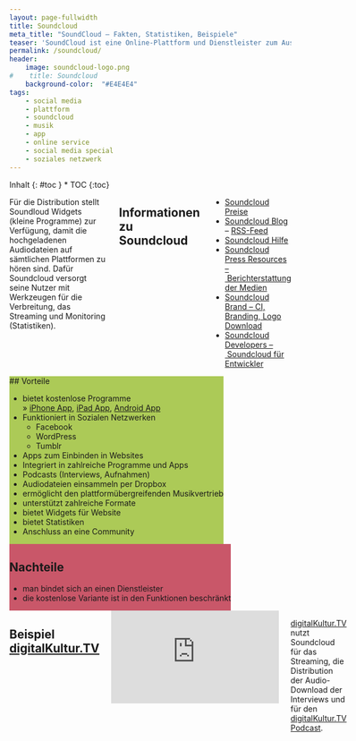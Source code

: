 ```yaml
---
layout: page-fullwidth
title: Soundcloud
meta_title: "SoundCloud – Fakten, Statistiken, Beispiele"
teaser: 'SoundCloud ist eine Online-Plattform und Dienstleister zum Austausch und zur Distribution von Audiodateien. Soundcloud sieht sich gerne als das YouTube für Audio.'
permalink: /soundcloud/
header:
    image: soundcloud-logo.png
#    title: Soundcloud
    background-color:  "#E4E4E4"
tags:
    - social media
    - plattform
    - soundcloud
    - musik
    - app
    - online service
    - social media special
    - soziales netzwerk
---
```

<div class="row">
<div class="medium-5 medium-push-7 columns" markdown="1">
<div class="panel" markdown="1">
Inhalt
{: #toc }
*  TOC
{:toc}
</div><!-- /.panel -->

</div><!-- /.medium-5.columns -->
<div class="medium-7 medium-pull-5 columns" markdown="1">


Für die Distribution stellt Soundloud Widgets (kleine Programme) zur Verfügung, damit die hochgeladenen Audiodateien auf sämtlichen Plattformen zu hören sind. Dafür Soundcloud versorgt seine Nutzer mit Werkzeugen für die Verbreitung, das Streaming und Monitoring (Statistiken).


## Informationen zu Soundcloud

- [Soundcloud Preise](http://soundcloud.com/premium)
- [Soundcloud Blog](http://blog.soundcloud.com/) – [RSS-Feed](https://blog.soundcloud.com/feed)
- [Soundcloud Hilfe](http://help.soundcloud.com/)
- [Soundcloud Press Resources – Berichterstattung der Medien](https://soundcloud.com/press)
- [Soundcloud Brand – CI, Branding, Logo Download](https://soundcloud.com/press)
- [Soundcloud Developers – Soundcloud für Entwickler](http://developers.soundcloud.com/)

</div><!-- /.medium-7.columns -->
</div><!-- /.row -->



<div class="row">
<div class="small-6 columns">
<div class="panel radius" style="background: #acca57;" markdown="1">
## Vorteile

* bietet kostenlose Programme   
  » [iPhone App](http://soundcloud.com/apps/iphone), [iPad App](http://soundcloud.com/apps/iphone), [Android App](http://soundcloud.com/apps/android)
* Funktioniert in Sozialen Netzwerken
    * Facebook
    * WordPress
    * Tumblr
* Apps zum Einbinden in Websites
* Integriert in zahlreiche Programme und Apps
* Podcasts (Interviews, Aufnahmen)
* Audiodateien einsammeln per Dropbox
* ermöglicht den plattformübergreifenden Musikvertrieb
* unterstützt zahlreiche Formate
* bietet Widgets für Website
* bietet Statistiken
* Anschluss an eine Community

</div><!-- /.panel -->
</div><!-- /.small-6.columns -->
<div class="small-6 columns">
<div class="panel radius" style="background: #C95769;" markdown="1">
    
## Nachteile

* man bindet sich an einen Dienstleister
* die kostenlose Variante ist in den Funktionen beschränkt

</div><!-- /.panel -->
</div><!-- /.small-6.columns -->
</div><!-- /.row -->




<div class="row">
<div class="small-12 columns" markdown="1">

## Beispiel [digitalKultur.TV](https://soundcloud.com/digitalkultur-tv)

<iframe width="100%" height="166" scrolling="no" frameborder="no" src="https://w.soundcloud.com/player/?url=https%3A//api.soundcloud.com/tracks/101318459&amp;color=ff5500&amp;auto_play=false&amp;hide_related=false&amp;show_comments=true&amp;show_user=true&amp;show_reposts=false"></iframe>

[digitalKultur.TV](http://digitalkultur.tv) nutzt Soundcloud für das Streaming, die Distribution der Audio-Download der Interviews und für den [digitalKultur.TV Podcast](http://feeds.feedburner.com/digitalkultur_tv_podcast).

</div><!-- /.small-12.columns -->
</div><!-- /.row -->

